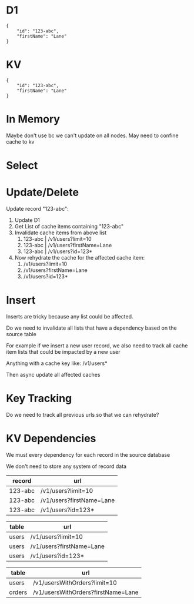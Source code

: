 # D1
```
{
    "id": "123-abc",
    "firstName": "Lane"
}
```

# KV
```
{
    "id": "123-abc",
    "firstName": "Lane"
}
```

# In Memory
Maybe don't use bc we can't update on all nodes. May need to confine cache to kv

# Select

# Update/Delete

Update record "123-abc":
1. Update D1
1. Get List of cache items containing "123-abc"
1. Invalidate cache items from above list
    1. 123-abc | /v1/users?limit=10
    1. 123-abc | /v1/users?firstName=Lane
    1. 123-abc | /v1/users?id=123*
1. Now rehydrate the cache for the affected cache item:
    1. /v1/users?limit=10
    1. /v1/users?firstName=Lane
    1. /v1/users?id=123*

# Insert

Inserts are tricky because any list could be affected.

Do we need to invalidate all lists that have a dependency based on the source table

For example if we insert a new user record, we also need to track all cache item lists that could be impacted by a new user

Anything with a cache key like:
/v1/users*

Then async update all affected caches

# Key Tracking

Do we need to track all previous urls so that we can rehydrate?




# KV Dependencies

We must every dependency for each record in the source database

We don't need to store any system of record data

|record| url |
| ---- | -----|
|123-abc | /v1/users?limit=10           |
|123-abc | /v1/users?firstName=Lane     |
|123-abc | /v1/users?id=123*            |

|table| url |
| ---- | -----|
|users | /v1/users?limit=10|
|users | /v1/users?firstName=Lane|
|users | /v1/users?id=123*|

|table| url |
| ---- | -----|
|users | /v1/usersWithOrders?limit=10|
|orders | /v1/usersWithOrders?firstName=Lane|